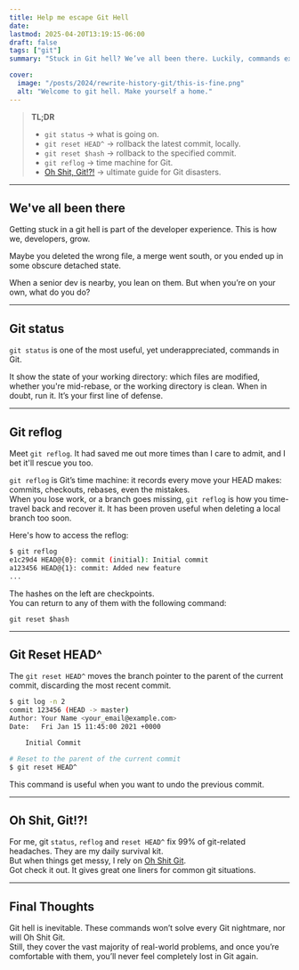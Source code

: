 ```yaml
---
title: Help me escape Git Hell
date:
lastmod: 2025-04-20T13:19:15-06:00
draft: false
tags: ["git"]
summary: "Stuck in Git hell? We’ve all been there. Luckily, commands exists to get us out."

cover:
  image: "/posts/2024/rewrite-history-git/this-is-fine.png"
  alt: "Welcome to git hell. Make yourself a home."
---
```


> **TL;DR**
>
> - `git status` -> what is going on.
> - `git reset HEAD^` -> rollback the latest commit, locally.
> - `git reset $hash` -> rollback to the specified commit.
> - `git reflog` -> time machine for Git.
> - [Oh Shit, Git!?!](https://ohshitgit.com/) -> ultimate guide for Git disasters.

---

## We've all been there

<!-- > _His palms are sweaty, staring at this git history,_ > _PR is not ready, code is spaghetti_
>
> - Eminem, maybe -->

Getting stuck in a git hell is part of the developer experience. This is how we, developers, grow.

Maybe you deleted the wrong file, a merge went south, or you ended up in some obscure detached state.

When a senior dev is nearby, you lean on them. But when you’re on your own, what do you do?

---

## Git status

`git status` is one of the most useful, yet underappreciated, commands in Git.

It show the state of your working directory: which files are modified, whether you're mid-rebase, or the working directory is clean. When in doubt, run it. It’s your first line of defense.

---

## Git reflog

Meet `git reflog`. It had saved me out more times than I care to admit, and I bet it'll rescue you too.

`git reflog` is Git’s time machine: it records every move your HEAD makes: commits, checkouts, rebases, even the mistakes.  
When you lose work, or a branch goes missing, `git reflog` is how you time-travel back and recover it. It has been proven useful when deleting a local branch too soon.

Here's how to access the reflog:

```bash
$ git reflog
e1c29d4 HEAD@{0}: commit (initial): Initial commit
a123456 HEAD@{1}: commit: Added new feature
...
```

The hashes on the left are checkpoints.  
You can return to any of them with the following command:

```
git reset $hash
```

---

## Git Reset HEAD^

The `git reset HEAD^` moves the branch pointer to the parent of the current commit, discarding the most recent commit.

```bash
$ git log -n 2
commit 123456 (HEAD -> master)
Author: Your Name <your_email@example.com>
Date:   Fri Jan 15 11:45:00 2021 +0000

    Initial Commit

# Reset to the parent of the current commit
$ git reset HEAD^
```

This command is useful when you want to undo the previous commit.

---

## Oh Shit, Git!?!

For me, git `status`, `reflog` and `reset HEAD^` fix 99% of git-related headaches. They are my daily survival kit.  
But when things get messy, I rely on [Oh Shit Git](https://ohshitgit.com/).  
Got check it out. It gives great one liners for common git situations.

---

## Final Thoughts

Git hell is inevitable. These commands won’t solve every Git nightmare, nor will Oh Shit Git.  
Still, they cover the vast majority of real-world problems, and once you’re comfortable with them, you’ll never feel completely lost in Git again.

